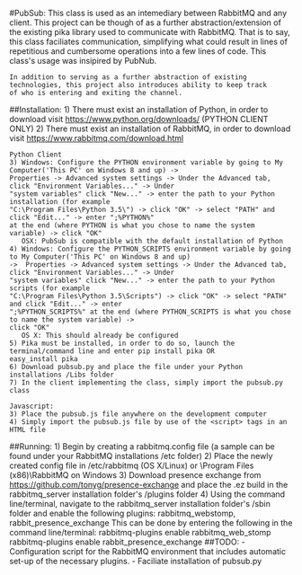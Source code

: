 #PubSub:
    This class is used as an intemediary between RabbitMQ and any client. This project can be though of as a further
    abstraction/extension of the existing pika library used to communicate with RabbitMQ. That is to say, this class
    faciliates communication, simplifying what could result in lines of repetitious and cumbersome operations into a 
    few lines of code. This class's usage was insipired by PubNub.
    
    In addition to serving as a further abstraction of existing technologies, this project also introduces ability to keep track     of who is entering and exiting the channel. 

##Installation:
    1) There must exist an installation of Python, in order to download visit https://www.python.org/downloads/ 
    (PYTHON CLIENT ONLY)
    2) There must exist an installation of RabbitMQ, in order to download visit https://www.rabbitmq.com/download.html
    
    Python Client
    3) Windows: Configure the PYTHON environment variable by going to My Computer('This PC' on Windows 8 and up) -> 
    Properties -> Advanced system settings -> Under the Advanced tab, click "Environment Variables..." -> Under 
    "system variables" click "New..." -> enter the path to your Python installation (for example 
    "C:\Program Files\Python 3.5\") -> click "OK" -> select "PATH" and click "Edit..." -> enter ";%PYTHON%" 
    at the end (where PYTHON is what you chose to name the system variable) -> click "OK"
       OSX: PubSub is compatible with the default installation of Python
    4) Windows: Configure the PYTHON_SCRIPTS environment variable by going to My Computer('This PC' on Windows 8 and up) 
    ->  Properties -> Advanced system settings -> Under the Advanced tab, click "Environment Variables..." -> Under 
    "system variables" click "New..." -> enter the path to your Python scripts (for example 
    "C:\Program Files\Python 3.5\Scripts") -> click "OK" -> select "PATH" and click "Edit..." -> enter 
    ";%PYTHON_SCRIPTS%" at the end (where PYTHON_SCRIPTS is what you chose to name the system variable) -> 
    click "OK"
       OS X: This should already be configured
    5) Pika must be installed, in order to do so, launch the terminal/command line and enter pip install pika OR 
    easy_install pika
    6) Download pubsub.py and place the file under your Python installations /Libs folder
    7) In the client implementing the class, simply import the pubsub.py class

    Javascript:
    3) Place the pubsub.js file anywhere on the development computer
    4) Simply import the pubsub.js file by use of the <script> tags in an HTML file

##Running:
    1) Begin by creating a rabbitmq.config file (a sample can be found under your RabbitMQ installations /etc folder)
    2) Place the newly created config file in /etc/rabbitmq (OS X/Linux) or \Program Files (x86)\RabbitMQ on Windows
    3) Download presence exchange from https://github.com/tonyg/presence-exchange and place the .ez build in the          rabbitmq_server installation folder's /plugins folder
    4) Using the command line/terminal, navigate to the rabbitmq_server installation folder's /sbin folder and enable the following plugins: rabbitmq_webstomp, rabbit_presence_exchange
       This can be done by entering the following in the command line/terminal: 
       rabbitmq-plugins enable rabbitmq_web_stomp
       rabbitmq-plugins enable rabbit_presence_exchange
##TODO:
    - Configuration script for the RabbitMQ environment that includes automatic set-up of the necessary plugins.
    - Faciliate installation of pubsub.py
